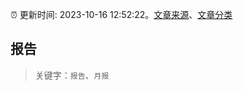 :alarm_clock: 更新时间: 2023-10-16 12:52:22。[文章来源](/README.md)、[文章分类](/TAGS.md)

## 报告


> 关键字：`报告`、`月报`



